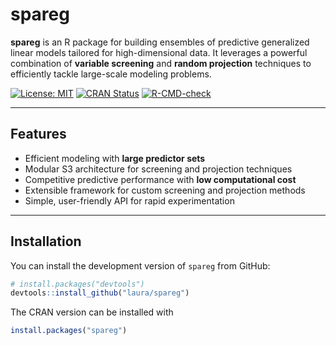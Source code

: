 # spareg

**spareg** is an R package for building ensembles of predictive generalized linear models tailored for high-dimensional data. It leverages a powerful combination of **variable screening** and **random projection** techniques to efficiently tackle large-scale modeling problems.

[![License: MIT](https://img.shields.io/badge/license-MIT-blue.svg)](LICENSE)
[![CRAN Status](https://www.r-pkg.org/badges/version/spareg)](https://CRAN.R-project.org/package=spareg)
[![R-CMD-check](https://github.com/lauravana/spareg/actions/workflows/R-CMD-check.yaml/badge.svg)](https://github.com/lauravana/spareg/actions)

---

## Features

- Efficient modeling with **large predictor sets**
- Modular S3 architecture for screening and projection techniques
- Competitive predictive performance with **low computational cost**
- Extensible framework for custom screening and projection methods
- Simple, user-friendly API for rapid experimentation

---

## Installation

You can install the development version of `spareg` from GitHub:

```r
# install.packages("devtools")
devtools::install_github("laura/spareg")
```

The CRAN version can be installed with 

```r
install.packages("spareg")
```
